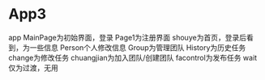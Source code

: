 # App3
app
MainPage为初始界面，登录
Page1为注册界面
shouye为首页，登录后看到，为一些信息
Person个人修改信息
Group为管理团队
History为历史任务
change为修改任务
chuangjian为加入团队/创建团队
facontrol为发布任务
wait仅为过渡，无用
